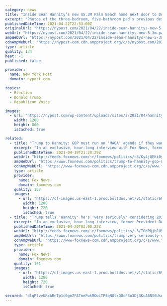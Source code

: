 ```yaml
---
category: news
title: "Inside Sean Hannity’s new $5.3M Palm Beach home next door to Donald Trump"
excerpt: "Photos of the three-bedroom, five-bathroom pad’s previous design look straight out of a scene from the film “Boogie Nights.”"
publishedDateTime: 2021-04-22T22:53:00Z
originalUrl: "https://nypost.com/2021/04/22/inside-sean-hannitys-new-5-3m-palm-beach-home-near-donald-trump/"
webUrl: "https://nypost.com/2021/04/22/inside-sean-hannitys-new-5-3m-palm-beach-home-near-donald-trump/"
ampWebUrl: "https://nypost.com/2021/04/22/inside-sean-hannitys-new-5-3m-palm-beach-home-near-donald-trump/amp/"
cdnAmpWebUrl: "https://nypost-com.cdn.ampproject.org/c/s/nypost.com/2021/04/22/inside-sean-hannitys-new-5-3m-palm-beach-home-near-donald-trump/amp/"
type: article
quality: 134
heat: -1
published: false

provider:
  name: New York Post
  domain: nypost.com

topics:
  - Election
  - Donald Trump
  - Republican Voice

images:
  - url: "https://nypost.com/wp-content/uploads/sites/2/2021/04/hannity-mansion-0015.jpg?quality=90&strip=all&w=1200"
    width: 1200
    height: 800
    isCached: true

related:
  - title: "Trump to Hannity: GOP must run on 'MAGA' agenda if they want to retake Congress in 2022"
    excerpt: "In an exclusive, hour-long interview with Fox News, former President Donald J. Trump will tell host Sean Hannity that the future of the Republican Party hinges on whether it can coalesce behind the \"Make America Great\" platform that brought new voters into the 'big tent' in both 2016 and 2020."
    publishedDateTime: 2021-04-19T21:28:29Z
    webUrl: "http://feeds.foxnews.com/~r/foxnews/politics/~3/Ky4jQEKi0yA/trump-to-hannity-gop-must-run-on-maga-agenda-if-they-want-to-retake-congress-in-2022"
    ampWebUrl: "https://www.foxnews.com/politics/trump-to-hannity-gop-must-run-on-maga-agenda-if-they-want-to-retake-congress-in-2022.amp"
    cdnAmpWebUrl: "https://www-foxnews-com.cdn.ampproject.org/c/s/www.foxnews.com/politics/trump-to-hannity-gop-must-run-on-maga-agenda-if-they-want-to-retake-congress-in-2022.amp"
    type: article
    provider:
      name: Fox News
      domain: foxnews.com
    quality: 167
    images:
      - url: "https://cf-images.us-east-1.prod.boltdns.net/v1/static/694940094001/8619b06d-38ca-4ec4-92ac-536fe858ead7/a00b6967-d2cf-4458-bab9-114c11417d46/1280x720/match/image.jpg"
        width: 1280
        height: 720
        isCached: true
  - title: "Trump tells 'Hannity' he's 'very seriously' considering 2024 run, misses 'helping people' the most"
    excerpt: "In an exclusive, hour-long interview, former President Donald Trump told \"Hannity\" Monday that he will \"very seriously\" consider running again in 2024 if the Republican Party can \"get the right people\" on Capitol Hill."
    publishedDateTime: 2021-04-20T03:00:22Z
    webUrl: "http://feeds.foxnews.com/~r/foxnews/politics/~3/TOdPQjbJU5M/trump-very-seriously-considering-2024-presidential-run"
    ampWebUrl: "https://www.foxnews.com/politics/trump-very-seriously-considering-2024-presidential-run.amp"
    cdnAmpWebUrl: "https://www-foxnews-com.cdn.ampproject.org/c/s/www.foxnews.com/politics/trump-very-seriously-considering-2024-presidential-run.amp"
    type: article
    provider:
      name: Fox News
      domain: foxnews.com
    quality: 161
    images:
      - url: "https://cf-images.us-east-1.prod.boltdns.net/v1/static/694940094001/f5a7a30f-970d-4863-a9db-6656f89b1f15/83fd05b4-31f3-4769-a5fe-952f2229a468/1280x720/match/image.jpg"
        width: 1280
        height: 720
        isCached: true

secured: "dlqPtvvURxARnTp1c0gnZFATmeFwkMOwLTP5qNOtxQOcF3o3Dj3KuA6NS6UsdGPmuNauWEB4YAQO3zFFleUb/YbaNF+dqeQWGafeMhNs9jjv07CwbMF24+BFfLgPBy6G5aYObLkZMo2fBF/hWo6LE4ixtPbif2z99Pkme4MLGkedoDl0dWGfpO5ujVaMYp3lQLDYjbUNw3h8xpTTWyperWgpAytx5OBqZp6/WaQ07HAx0TDKrQ8e7vduaB2xjYOgSZbE45chBomBIlmg/3u6tkdDYicWHmVVXjkBa1/mqgxdutzXMljrhU02RXFAx8Ur8X3r3Ep+bKFPuItJr3mZnCc3/E8nvRIdlNwqaq1FWd0=;iO21LcqkSmCcHyYBGa6zcA=="
---
```


